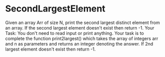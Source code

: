 # SecondLargestElement
Given an array Arr of size N, print the second largest distinct element from an array. If the second largest element doesn't exist then return -1.
Your Task:
You don't need to read input or print anything. Your task is to complete the function print2largest() which takes the array of integers arr and n as parameters and returns an integer denoting the answer. If 2nd largest element doesn't exist then return -1.
